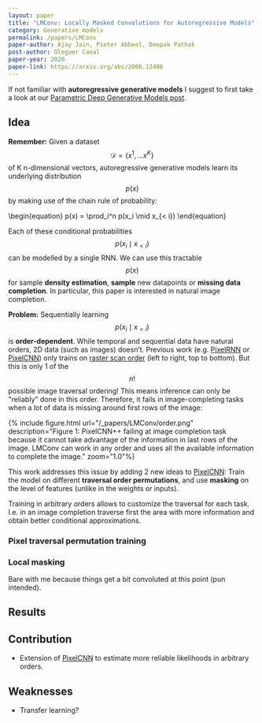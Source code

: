 ```yaml
---
layout: paper
title: "LMConv: Locally Masked Convolutions for Autoregressive Models"
category: Generative models
permalink: /papers/LMConv
paper-author: Ajay Jain, Pieter Abbeel, Deepak Pathak
post-author: Oleguer Canal
paper-year: 2020
paper-link: https://arxiv.org/abs/2006.12486
---
```

<!--
Disclaimer and authorship:
This article is provided for free only for your personal informational and entertainment purposes. No commercial use of it is allowed.

Please note there might be mistakes. We would be grateful to receive (constructive) criticism if you spot any. You can reach us at: ai.campus.ai@gmail.com or directly open an issue on our github repo: https://github.com/CampusAI/CampusAI.github.io

If considering to use the text please cite the original author/s of the lecture/paper.
Furthermore, please acknowledge our work by adding a link to our website: https://campusai.github.io/ and citing our names: Oleguer Canal and Federico Taschin.
-->

If not familiar with **autoregressive generative models** I suggest to first take a look at our [Parametric Deep Generative Models post](http://127.0.0.1:4000/lectures/generative_models).


## Idea

**Remember:** Given a dataset $$\mathcal{D} = \{x^1, ... x^K \}$$ of K n-dimensional vectors, autoregressive generative models learn its underlying distribution $$p(x)$$ by making use of the chain rule of probability:

\begin{equation}
p(x) = \prod_i^n p(x_i \mid x_{< i})
\end{equation}

Each of these conditional probabilities $$p(x_i \mid x_{< i})$$ can be modelled by a single RNN.
We can use this tractable $$p(x)$$ for sample **density estimation**, **sample** new datapoints or **missing data completion**.
In particular, this paper is interested in natural image completion.

**Problem:** Sequentially learning $$p(x_i \mid x_{< i})$$ is **order-dependent**. While temporal and sequential data have natural orders, 2D data (such as images) doesn’t.
Previous work (e.g. [PixelRNN](https://arxiv.org/abs/1601.06759) or [PixelCNN](https://arxiv.org/abs/1606.05328)) only trains on [raster scan order](https://en.wikipedia.org/wiki/Raster_scan) (left to right, top to bottom).
But this is only 1 of the $$n!$$ possible image traversal ordering!
This means inference can only be "reliably" done in this order.
Therefore, it fails in image-completing tasks when a lot of data is missing around first rows of the image:

{% include figure.html url="/_papers/LMConv/order.png" description="Figure 1: PixelCNN++ failing at image completion task because it cannot take advantage of the information in last rows of the image. LMConv can work in any order and uses all the available information to complete the image." zoom="1.0"%}

This work addresses this issue by adding 2 new ideas to [PixelCNN](https://arxiv.org/abs/1606.05328): Train the model on different **traversal order permutations**, and use **masking** on the level of features (unlike in the weights or inputs).

Training in arbitrary orders allows to customize the traversal for each task.
I.e. in an image completion traverse first the area with more information and obtain better conditional approximations.

### Pixel traversal permutation training



### Local masking

Bare with me because things get a bit convoluted at this point (pun intended).

## Results

## Contribution

- Extension of [PixelCNN](https://arxiv.org/abs/1606.05328) to estimate more reliable likelihoods in arbitrary orders.

## Weaknesses

- Transfer learning?